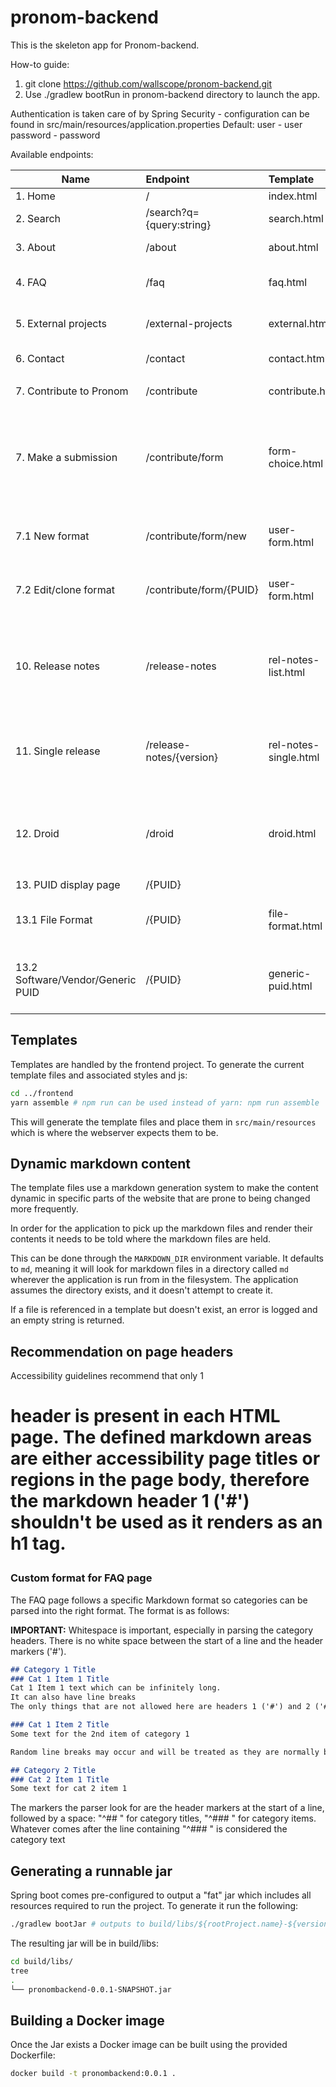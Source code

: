 # pronom-backend

This is the skeleton app for Pronom-backend.

How-to guide:

1. git clone https://github.com/wallscope/pronom-backend.git
2. Use ./gradlew bootRun in pronom-backend directory to launch the app.

Authentication is taken care of by Spring Security - configuration can be found in src/main/resources/application.properties
Default:
user - user
password - password

Available endpoints:

| Name                              | Endpoint                  | Template              | Description |
|---|:--|:--|---|
| 1. Home                           | /                         | index.html            | Homepage |
| 2. Search                         | /search?q={query:string}  | search.html           | Search results page |
| 3. About                          | /about                    | about.html            | About PRONOM |
| 4. FAQ                            | /faq                      | faq.html              | Frequently asked questions |
| 5. External projects              | /external-projects        | external.html         | Page about external projects |
| 6. Contact                        | /contact                  | contact.html          | Contact page |
| | | | |
| 7. Contribute to Pronom           | /contribute               | contribute.html       | Contribution information |
| 7. Make a submission              | /contribute/form          | form-choice.html      | Page where user chooses to start a new form or clone from existing PUID |
| 7.1 New format                    | /contribute/form/new      | user-form.html        | External user form page (new format) |
| 7.2 Edit/clone format             | /contribute/form/{PUID}   | user-form.html        | External user form page (clone existing) |
| | | | |
| 10. Release notes                 | /release-notes            | rel-notes-list.html   | Displays the latest release notes and links to earlier notes |
| 11. Single release                | /release-notes/{version}  | rel-notes-single.html | Displays the release notes for a specific version of pronom |
| | | | |
| 12. Droid                         | /droid                    | droid.html            | Displays information about droid and download links |
| | | | |
| 13. PUID display page             | /{PUID}                   |                       | |
| 13.1 File Format                  | /{PUID}                   | file-format.html      | Displays information on a file format |
| 13.2 Software/Vendor/Generic PUID | /{PUID}                   | generic-puid.html     | Displays information on a generic PUID entity |

## Templates

Templates are handled by the frontend project. To generate the current template files and associated styles and js:

```bash
cd ../frontend
yarn assemble # npm run can be used instead of yarn: npm run assemble
```
 This will generate the template files and place them in `src/main/resources` which is where the webserver expects them to be.
 
## Dynamic markdown content

The template files use a markdown generation system to make the content dynamic in specific parts of the website that are prone to being changed more frequently.

In order for the application to pick up the markdown files and render their contents it needs to be told where the markdown files are held.

This can be done through the `MARKDOWN_DIR` environment variable. It defaults to `md`, meaning it will look for markdown files in a directory called `md` wherever the application is run from in the filesystem.
The application assumes the directory exists, and it doesn't attempt to create it.

If a file is referenced in a template but doesn't exist, an error is logged and an empty string is returned.

## Recommendation on page headers

Accessibility guidelines recommend that only 1 <h1/> header is present in each HTML page.
The defined markdown areas are either accessibility page titles or regions in the page body, therefore the markdown header 1 ('#') shouldn't be used as it renders as an h1 tag.

### Custom format for FAQ page

The FAQ page follows a specific Markdown format so categories can be parsed into the right format. The format is as follows:

**IMPORTANT:** Whitespace is important, especially in parsing the category headers. There is no white space between the start of a line and the header markers ('#'). 

```md
## Category 1 Title
### Cat 1 Item 1 Title
Cat 1 Item 1 text which can be infinitely long. 
It can also have line breaks
The only things that are not allowed here are headers 1 ('#') and 2 ('##') which will cause unexpected output if present at the start of a line

### Cat 1 Item 2 Title
Some text for the 2nd item of category 1

Random line breaks may occur and will be treated as they are normally by the markdown processor

## Category 2 Title
### Cat 2 Item 1 Title
Some text for cat 2 item 1
```

The markers the parser look for are the header markers at the start of a line, followed by a space: "^## " for category titles, "^### " for category items. Whatever comes after the line containing "^### " is considered the category text 

## Generating a runnable jar

Spring boot comes pre-configured to output a "fat" jar which includes all resources required to run the project. To generate it run the following:

```bash
./gradlew bootJar # outputs to build/libs/${rootProject.name}-${version}.jar
```

The resulting jar will be in build/libs:

```bash
cd build/libs/
tree
.
└── pronombackend-0.0.1-SNAPSHOT.jar
```

## Building a Docker image

Once the Jar exists a Docker image can be built using the provided Dockerfile:

```bash
docker build -t pronombackend:0.0.1 .
```
